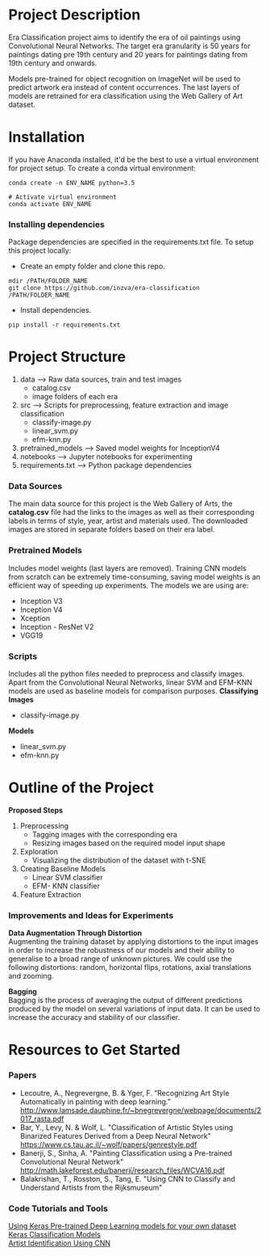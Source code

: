 # Project Description
Era Classification project aims to identify the era of oil paintings using Convolutional Neural Networks. The target era granularity is 50 years for paintings dating pre 19th century and 20 years for paintings dating from 19th century and onwards. 

Models pre-trained for object recognition on ImageNet will be used to predict artwork era instead of content occurrences. The last layers of models are retrained for era classification using the Web Gallery of Art dataset.

# Installation
If you have Anaconda installed, it'd be the best to use a virtual environment for project setup. To create a conda virtual environment:
```
conda create -n ENV_NAME python=3.5

# Activate virtual environment
conda activate ENV_NAME
```
### Installing dependencies
Package dependencies are specified in the requirements.txt file. To setup this project locally:
+ Create an empty folder and clone this repo.
```
mdir /PATH/FOLDER_NAME
git clone https://github.com/inzva/era-classification /PATH/FOLDER_NAME
```
+ Install dependencies.
```
pip install -r requirements.txt
```

# Project Structure
1. data                   -->     Raw data sources, train and test images
	* catalog.csv
	* image folders of each era
2. src                    -->     Scripts for preprocessing, feature extraction and image classification
	* classify-image.py 
	* linear_svm.py
	* efm-knn.py  
3. pretrained_models      -->     Saved model weights for InceptionV4
4. notebooks              -->     Jupyter notebooks for experimenting
5. requirements.txt       -->     Python package dependencies

### Data Sources
The main data source for this project is the Web Gallery of Arts, the **catalog.csv** file had the links to the images as well as their corresponding labels in terms of style, year, artist and materials used. The downloaded images are stored in separate folders based on their era label.

### Pretrained Models
Includes model weights (last layers are removed). Training CNN models from scratch can be extremely time-consuming, saving model weights is an efficient way of speeding up experiments. The models we are using are:
* Inception V3
* Inception V4
* Xception
* Inception - ResNet V2
* VGG19

### Scripts
Includes all the python files needed to preprocess and classify images. Apart from the Convolutional Neural Networks, linear SVM and EFM-KNN models are used as baseline models for comparison purposes. 
**Classifying Images**
* classify-image.py

**Models**
* linear_svm.py
* efm-knn.py

# Outline of the Project
**Proposed Steps**
1. Preprocessing
	* Tagging images with the corresponding era
	* Resizing images based on the required model input shape
2. Exploration
	* Visualizing the distribution of the dataset with t-SNE
3. Creating Baseline Models
	* Linear SVM classifier
	* EFM- KNN classifier
4. Feature Extraction


### Improvements and Ideas for Experiments
**Data Augmentation Through Distortion** <br>
Augmenting the training dataset by applying distortions to the input images in order to increase the robustness of our models and their ability to generalise to a broad
range of unknown pictures. We could use the following distortions: random, horizontal flips, rotations, axial translations and zooming.

**Bagging** <br>
Bagging is the process of averaging the output of different predictions produced 
by the model on several variations of input data. It can be used to increase the accuracy and stability of our classifier.

# Resources to Get Started
### Papers
* Lecoutre, A., Negrevergne, B. & Yger, F. “Recognizing Art Style Automatically in painting with deep learning.” 
http://www.lamsade.dauphine.fr/~bnegrevergne/webpage/documents/2017_rasta.pdf
* Bar, Y., Levy, N. & Wolf, L. "Classification of Artistic Styles using Binarized Features Derived from a Deep Neural Network"
https://www.cs.tau.ac.il/~wolf/papers/genrestyle.pdf
* Banerji, S., Sinha, A. "Painting Classification using a Pre-trained Convolutional Neural Network"
http://math.lakeforest.edu/banerji/research_files/WCVA16.pdf
* Balakrishan, T., Rosston, S., Tang, E. "Using CNN to Classify and Understand Artists from the Rijksmuseum"

### Code Tutorials and Tools
[Using Keras Pre-trained Deep Learning models for your own dataset](https://gogul09.github.io/software/flower-recognition-deep-learning) <br>
[Keras Classification Models](https://github.com/titu1994/Keras-Classification-Models) <br>
[Artist Identification Using CNN](https://github.com/shashankvasisht/Artist-Identification-using-CNN) <br>

